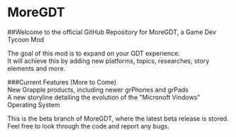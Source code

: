 # MoreGDT
##Welcome to the official GitHub Repository for MoreGDT, a Game Dev Tycoon Mod

The goal of this mod is to expand on your GDT experience.  
It will achieve this by adding new platforms, topics, researches, story elements and more.  

###Current Features (More to Come)  
New Grapple products, including newer grPhones and grPads  
A new storyline detailing the evolution of the "Micronoft Vindows" Operating System  

This is the beta branch of MoreGDT, where the latest beta release is stored. Feel free to look through the code and report any bugs.

